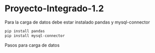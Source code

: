 # Proyecto-Integrado-1.2

Para la carga de datos debe estar instalado pandas y mysql-connector
```python
pip install pandas
pip install mysql-connector
```
Pasos para carga de datos
